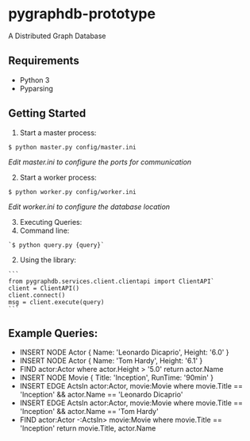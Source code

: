 # pygraphdb-prototype
A Distributed Graph Database

## Requirements
* Python 3
* Pyparsing

## Getting Started
1. Start a master process:

  `$ python master.py config/master.ini`

  *Edit master.ini to configure the ports for communication*

2. Start a worker process:

  `$ python worker.py config/worker.ini`

  *Edit worker.ini to configure the database location*

3. Executing Queries:
  1. Command line:

    `$ python query.py {query}`
  2. Using the library:

    ```
    from pygraphdb.services.client.clientapi import ClientAPI`
    client = ClientAPI()
    client.connect()
    msg = client.execute(query)
    ```

## Example Queries:
* INSERT NODE Actor { Name: 'Leonardo Dicaprio', Height: '6.0' }
* INSERT NODE Actor { Name: 'Tom Hardy', Height: '6.1' }
* FIND actor:Actor where actor.Height > '5.0' return actor.Name
* INSERT NODE Movie { Title: 'Inception', RunTime: '90min' }
* INSERT EDGE ActsIn actor:Actor, movie:Movie where movie.Title == 'Inception' && actor.Name == 'Leonardo Dicaprio'
* INSERT EDGE ActsIn actor:Actor, movie:Movie where movie.Title == 'Inception' && actor.Name == 'Tom Hardy'
* FIND actor:Actor -:ActsIn> movie:Movie where movie.Title == 'Inception' return movie.Title, actor.Name
